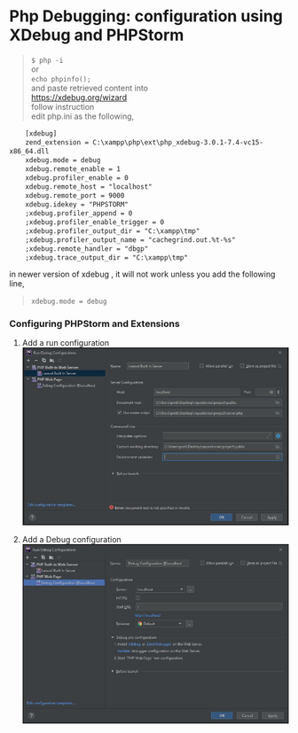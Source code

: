 # Php Debugging: configuration using XDebug and PHPStorm

> `$ php -i `  
or  
> `echo phpinfo();`  
> and paste retrieved content into  
> https://xdebug.org/wizard  
> follow instruction  
> edit php.ini as the following, 

```configuration  
    [xdebug]  
    zend_extension = C:\xampp\php\ext\php_xdebug-3.0.1-7.4-vc15-x86_64.dll  
    xdebug.mode = debug  
    xdebug.remote_enable = 1  
    xdebug.profiler_enable = 0  
    xdebug.remote_host = "localhost"  
    xdebug.remote_port = 9000  
    xdebug.idekey = "PHPSTORM" 
    ;xdebug.profiler_append = 0  
    ;xdebug.profiler_enable_trigger = 0  
    ;xdebug.profiler_output_dir = "C:\xampp\tmp"  
    ;xdebug.profiler_output_name = "cachegrind.out.%t-%s"  
    ;xdebug.remote_handler = "dbgp"  
    ;xdebug.trace_output_dir = "C:\xampp\tmp"  
```

in newer version of xdebug , it will not work unless you add the following line,  
> `xdebug.mode = debug`  

### Configuring PHPStorm and Extensions
1. Add a run configuration  
    ![PHPStorm Run Config](./images/debug-config-1.JPG)   

2. Add a Debug configuration  
    ![PHPStorm Run Config](./images/debug-config-2.JPG)   

